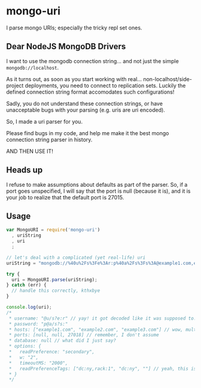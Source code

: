 mongo-uri
=========

I parse mongo URIs; especially the tricky repl set ones.

Dear NodeJS MongoDB Drivers
---------------------------

I want to use the mongodb connection string... and not just the simple `mongodb://localhost`.

As it turns out, as soon as you start working with real... non-localhost/side-project
deployments, you need to connect to replication sets. Luckily the defined connection
string format accomodates such configurations!

Sadly, you do not understand these connection strings, or have unacceptable bugs with
your parsing (e.g. uris are uri encoded).

So, I made a uri parser for you.

Please find bugs in my code, and help me make it the best mongo connection string
parser in history.

AND THEN USE IT!

Heads up
--------

I refuse to make assumptions about defaults as part of the parser. So, if a port
goes unspecified, I will say that the port is null (because it is), and it is
your job to realize that the default port is 27015.

Usage
-----

```javascript
var MongoURI = require('mongo-uri')
  , uriString
  , uri
  ;

// let's deal with a complicated (yet real-life) uri
uriString = "mongodb://%40u%2Fs%3Fe%3Ar:p%40a%2Fs%3Fs%3A@example1.com,example2.com,example3.com:27018/?readPreference=secondary&w=2&wtimeoutMS=2000&readPreferenceTags=dc:ny,rack:1&readPreferenceTags=dc:ny&readPreferenceTags=";

try {
  uri = MongoURI.parse(uriString);
} catch (err) {
  // handle this correctly, kthxbye
}

console.log(uri);
/*
 * username: "@u/s?e:r" // yay! it got decoded like it was supposed to!
 * password: "p@a/s?s:"
 * hosts: ["example1.com", "example2.com", "example3.com"] // wow, multiple hosts!
 * ports: [null, null, 27018] // remember, I don't assume
 * database: null // what did I just say?
 * options: {
 *   readPreference: "secondary",
 *   w: "2",
 *   timeoutMS: "2000",
 *   readPreferenceTags: ["dc:ny,rack:1", "dc:ny", ""] // yeah, this is correct
 * }
 */
```
